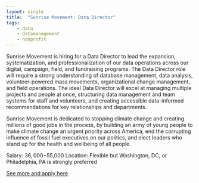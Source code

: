 ```yaml
---
layout: single
title:  "Sunrise Movement: Data Director"
tags: 
    - data
    - datamanagement
    - nonprofit
---
```


Sunrise Movement is hiring for a Data Director to lead the expansion, systematization, and
professionalization of our data operations across our digital, campaign, field, and fundraising
programs. The Data Director role will require a strong understanding of database management, data
analysis, volunteer-powered mass movements, organizational change management, and field
operations. The ideal Data Director will excel at managing multiple projects and people at once,
structuring data management and team systems for staff and volunteers, and creating accessible
data-informed recommendations for key relationships and departments.

Sunrise Movement is dedicated to stopping climate change and creating millions of good jobs in the
process, by building an army of young people to make climate change an urgent priority across
America, end the corrupting influence of fossil fuel executives on our politics, and elect leaders who
stand up for the health and wellbeing of all people.


Salary: $36,000-$55,000
Location: Flexible but Washington, DC, or Philadelphia, PA is strongly preferred


[See more and apply here](https://drive.google.com/file/d/1r5LrC0G8oV_QZs6793Ddova5bj5N_oEo/view)
